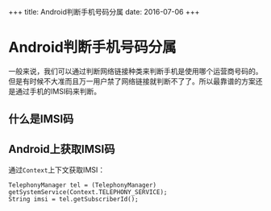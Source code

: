 +++
title: Android判断手机号码分属 
date: 2016-07-06
+++

# Android判断手机号码分属

一般来说，我们可以通过判断网络链接种类来判断手机是使用哪个运营商号码的。但是有时候不大准而且万一用户禁了网络链接就判断不了了。所以最靠谱的方案还是通过手机的IMSI码来判断。

## 什么是IMSI码

## Android上获取IMSI码

通过`Context`上下文获取IMSI：

```
TelephonyManager tel = (TelephonyManager) getSystemService(Context.TELEPHONY_SERVICE);
String imsi = tel.getSubscriberId();
```
